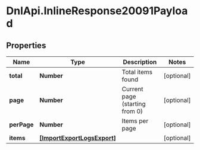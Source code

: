 # DnlApi.InlineResponse20091Payload

## Properties
Name | Type | Description | Notes
------------ | ------------- | ------------- | -------------
**total** | **Number** | Total items found | [optional] 
**page** | **Number** | Current page (starting from 0) | [optional] 
**perPage** | **Number** | Items per page | [optional] 
**items** | [**[ImportExportLogsExport]**](ImportExportLogsExport.md) |  | [optional] 


